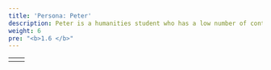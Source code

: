 ```yaml
---
title: 'Persona: Peter'
description: Peter is a humanities student who has a low number of contact hours
weight: 6
pre: "<b>1.6 </b>"
---
```

|   |   |
|---|---|
|   |   |

